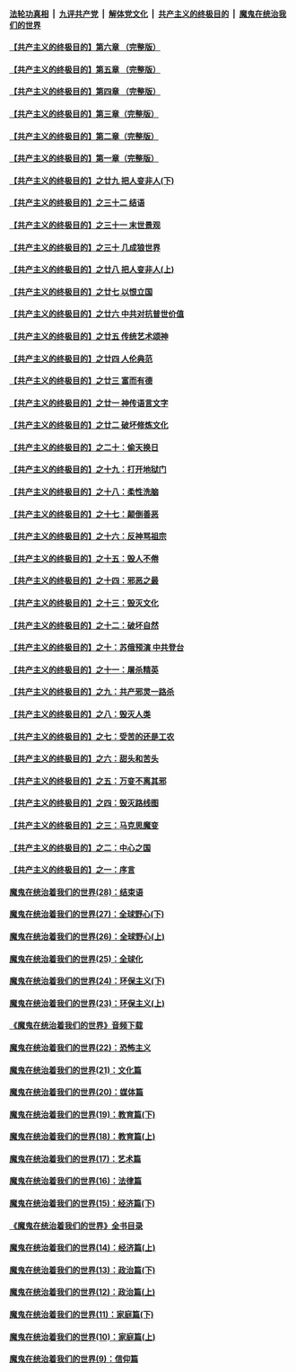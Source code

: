 

####  [法轮功真相](../../../../basic/blob/master/README.md?t=04070301) &nbsp;|&nbsp; [九评共产党](../../../../9ping.md/blob/master/README.md?t=04070301) &nbsp;|&nbsp; [解体党文化](../../../../jtdwh.md/blob/master/README.md?t=04070301)  &nbsp;|&nbsp; [共产主义的终极目的](../../../../gczydzjmd.md/blob/master/README.md?t=04070301) &nbsp;|&nbsp; [魔鬼在统治我们的世界](../../../../mgztzwmdsj.md/blob/master/README.md?t=04070301) 

#### [【共产主义的终极目的】第六章 （完整版）](../pages/nsc422/n11428913.md?t=04070301) 

#### [【共产主义的终极目的】第五章 （完整版）](../pages/nsc422/n11428912.md?t=04070301) 

#### [【共产主义的终极目的】第四章 （完整版）](../pages/nsc422/n11428907.md?t=04070301) 

#### [【共产主义的终极目的】第三章（完整版）](../pages/nsc422/n11428848.md?t=04070301) 

#### [【共产主义的终极目的】第二章（完整版）](../pages/nsc422/n11428831.md?t=04070301) 

#### [【共产主义的终极目的】第一章（完整版）](../pages/nsc422/n11417651.md?t=04070301) 

#### [【共产主义的终极目的】之廿九 把人变非人(下)](../pages/nsc422/n11344140.md?t=04070301) 

#### [【共产主义的终极目的】之三十二 结语](../pages/nsc422/n11360535.md?t=04070301) 

#### [【共产主义的终极目的】之三十一 末世景观](../pages/nsc422/n11351129.md?t=04070301) 

#### [【共产主义的终极目的】之三十 几成狼世界](../pages/nsc422/n11348280.md?t=04070301) 

#### [【共产主义的终极目的】之廿八 把人变非人(上)](../pages/nsc422/n11340492.md?t=04070301) 

#### [【共产主义的终极目的】之廿七 以恨立国](../pages/nsc422/n11336944.md?t=04070301) 

#### [【共产主义的终极目的】之廿六 中共对抗普世价值](../pages/nsc422/n11324785.md?t=04070301) 

#### [【共产主义的终极目的】之廿五 传统艺术颂神](../pages/nsc422/n11296396.md?t=04070301) 

#### [【共产主义的终极目的】之廿四 人伦典范](../pages/nsc422/n11296397.md?t=04070301) 

#### [【共产主义的终极目的】之廿三 富而有德](../pages/nsc422/n11283598.md?t=04070301) 

#### [【共产主义的终极目的】之廿一 神传语言文字](../pages/nsc422/n11263265.md?t=04070301) 

#### [【共产主义的终极目的】之廿二 破坏修炼文化](../pages/nsc422/n11245728.md?t=04070301) 

#### [【共产主义的终极目的】之二十：偷天换日](../pages/nsc422/n11238846.md?t=04070301) 

#### [【共产主义的终极目的】之十九：打开地狱门](../pages/nsc422/n11206376.md?t=04070301) 

#### [【共产主义的终极目的】之十八：柔性洗脑](../pages/nsc422/n11199994.md?t=04070301) 

#### [【共产主义的终极目的】之十七：颠倒善恶](../pages/nsc422/n11179782.md?t=04070301) 

#### [【共产主义的终极目的】之十六：反神骂祖宗](../pages/nsc422/n11166798.md?t=04070301) 

#### [【共产主义的终极目的】之十五：毁人不倦](../pages/nsc422/n11166792.md?t=04070301) 

#### [【共产主义的终极目的】之十四：邪恶之最](../pages/nsc422/n11150249.md?t=04070301) 

#### [【共产主义的终极目的】之十三：毁灭文化](../pages/nsc422/n11135227.md?t=04070301) 

#### [【共产主义的终极目的】之十二：破坏自然](../pages/nsc422/n11135214.md?t=04070301) 

#### [【共产主义的终极目的】之十：苏俄预演 中共登台](../pages/nsc422/n11118424.md?t=04070301) 

#### [【共产主义的终极目的】之十一：屠杀精英](../pages/nsc422/n11118442.md?t=04070301) 

#### [【共产主义的终极目的】之九：共产邪灵一路杀](../pages/nsc422/n11114139.md?t=04070301) 

#### [【共产主义的终极目的】之八：毁灭人类](../pages/nsc422/n11108503.md?t=04070301) 

#### [【共产主义的终极目的】之七：受苦的还是工农](../pages/nsc422/n11101809.md?t=04070301) 

#### [【共产主义的终极目的】之六：甜头和苦头](../pages/nsc422/n11096971.md?t=04070301) 

#### [【共产主义的终极目的】之五：万变不离其邪](../pages/nsc422/n11091285.md?t=04070301) 

#### [【共产主义的终极目的】之四：毁灭路线图](../pages/nsc422/n11086284.md?t=04070301) 

#### [【共产主义的终极目的】之三：马克思魔变](../pages/nsc422/n11061941.md?t=04070301) 

#### [【共产主义的终极目的】之二：中心之国](../pages/nsc422/n11047728.md?t=04070301) 

#### [【共产主义的终极目的】之一：序言](../pages/nsc422/n11086077.md?t=04070301) 

#### [魔鬼在统治着我们的世界(28)：结束语](../pages/nsc422/n10936246.md?t=04070301) 

#### [魔鬼在统治着我们的世界(27)：全球野心(下)](../pages/nsc422/n10928319.md?t=04070301) 

#### [魔鬼在统治着我们的世界(26)：全球野心(上)](../pages/nsc422/n10900318.md?t=04070301) 

#### [魔鬼在统治着我们的世界(25)：全球化](../pages/nsc422/n10788205.md?t=04070301) 

#### [魔鬼在统治着我们的世界(24)：环保主义(下)](../pages/nsc422/n10695307.md?t=04070301) 

#### [魔鬼在统治着我们的世界(23)：环保主义(上)](../pages/nsc422/n10688613.md?t=04070301) 

#### [《魔鬼在统治着我们的世界》音频下载](../pages/nsc422/n10635553.md?t=04070301) 

#### [魔鬼在统治着我们的世界(22)：恐怖主义](../pages/nsc422/n10614727.md?t=04070301) 

#### [魔鬼在统治着我们的世界(21)：文化篇](../pages/nsc422/n10597706.md?t=04070301) 

#### [魔鬼在统治着我们的世界(20)：媒体篇](../pages/nsc422/n10586579.md?t=04070301) 

#### [魔鬼在统治着我们的世界(19)：教育篇(下)](../pages/nsc422/n10564808.md?t=04070301) 

#### [魔鬼在统治着我们的世界(18)：教育篇(上)](../pages/nsc422/n10526970.md?t=04070301) 

#### [魔鬼在统治着我们的世界(17)：艺术篇](../pages/nsc422/n10499093.md?t=04070301) 

#### [魔鬼在统治着我们的世界(16)：法律篇](../pages/nsc422/n10485969.md?t=04070301) 

#### [魔鬼在统治着我们的世界(15)：经济篇(下)](../pages/nsc422/n10469975.md?t=04070301) 

#### [《魔鬼在统治着我们的世界》全书目录](../pages/nsc422/n10464261.md?t=04070301) 

#### [魔鬼在统治着我们的世界(14)：经济篇(上)](../pages/nsc422/n10457370.md?t=04070301) 

#### [魔鬼在统治着我们的世界(13)：政治篇(下)](../pages/nsc422/n10448270.md?t=04070301) 

#### [魔鬼在统治着我们的世界(12)：政治篇(上)](../pages/nsc422/n10444576.md?t=04070301) 

#### [魔鬼在统治着我们的世界(11)：家庭篇(下)](../pages/nsc422/n10440961.md?t=04070301) 

#### [魔鬼在统治着我们的世界(10)：家庭篇(上)](../pages/nsc422/n10435448.md?t=04070301) 

#### [魔鬼在统治着我们的世界(9)：信仰篇](../pages/nsc422/n10432159.md?t=04070301) 


